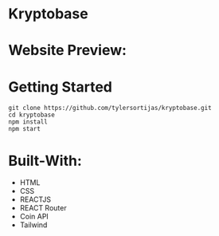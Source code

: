 # Kryptobase

# Website Preview:

# Getting Started
```
git clone https://github.com/tylersortijas/kryptobase.git
cd kryptobase
npm install
npm start
```

# Built-With:
- HTML
- CSS
- REACTJS
- REACT Router
- Coin API
- Tailwind
